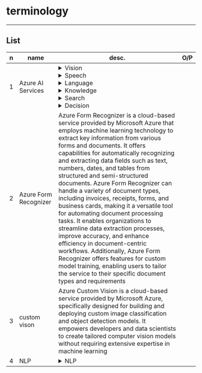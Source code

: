 # terminology

---

## List
|n|name|desc.|O/P|
|-|----|-----|---|
|1|Azure AI Services|<details><summary>Vision</summary>True</details><details><summary>Speech</summary>True</details><details><summary>Language</summary>True</details><details><summary>Knowledge</summary>True</details><details><summary>Search</summary>True</details><details><summary>Decision</summary>True</details>
|2|Azure Form Recognizer|Azure Form Recognizer is a cloud-based service provided by Microsoft Azure that employs machine learning technology to extract key information from various forms and documents. It offers capabilities for automatically recognizing and extracting data fields such as text, numbers, dates, and tables from structured and semi-structured documents. Azure Form Recognizer can handle a variety of document types, including invoices, receipts, forms, and business cards, making it a versatile tool for automating document processing tasks. It enables organizations to streamline data extraction processes, improve accuracy, and enhance efficiency in document-centric workflows. Additionally, Azure Form Recognizer offers features for custom model training, enabling users to tailor the service to their specific document types and requirements|
|3|custom vison|Azure Custom Vision is a cloud-based service provided by Microsoft Azure, specifically designed for building and deploying custom image classification and object detection models. It empowers developers and data scientists to create tailored computer vision models without requiring extensive expertise in machine learning|
|4|NLP|<details><summary>NLP</summary>Natural Language Processing (NLP) is the capability of a computer to **interpret spoken or written language** & act in**reponse**.<br/>NLP is the science of reading, understanding, interpreting a language using machine. Once a machine understands what the user intends to comunicate, it responds accordingly</details>


